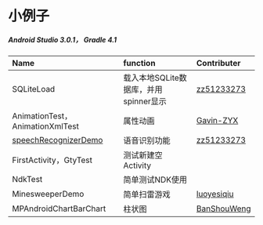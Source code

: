 # 小例子
##### Android Studio 3.0.1， Gradle 4.1
Name | function | Contributer
:--- | :--- | :---
SQLiteLoad | 载入本地SQLite数据库，并用spinner显示 | [zz51233273](https://github.com/zz51233273)
AnimationTest，AnimationXmlTest | 属性动画 | [Gavin-ZYX](https://github.com/Gavin-ZYX/Animation)
[speechRecognizerDemo](https://github.com/zz51233273/android-project/tree/master/app/speechRecognizerDemo) | 语音识别功能 | [zz51233273](https://github.com/zz51233273)
FirstActivity，GtyTest | 测试新建空Activity |
NdkTest | 简单测试NDK使用 |
MinesweeperDemo | 简单扫雷游戏 | [luoyesiqiu](https://github.com/luoyesiqiu/Mine)
MPAndroidChartBarChart | 柱状图 | [BanShouWeng](https://github.com/BanShouWeng/MPAndroidChart)
